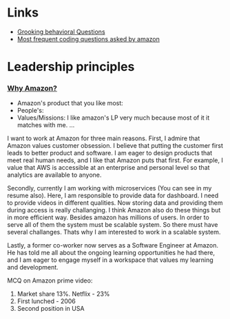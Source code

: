 # Links
* [Grooking behavioral Questions](https://www.educative.io/courses/grokking-the-behavioral-interview)
* [Most frequent coding questions asked by amazon](https://igotanoffer.com/blogs/tech/amazon-software-development-engineer-interview)

# Leadership principles
### [Why Amazon?](https://www.educative.io/blog/why-amazon-interview-question)
  * Amazon's product that you like most:
  * People's:
  * Values/Missions: I like amazon's LP very much because most of it it matches with me. ...

I want to work at Amazon for three main reasons. First, I admire that Amazon values customer obsession. I believe that putting the customer first leads to better product and software. I am eager to design products that meet real human needs, and I like that Amazon puts that first. For example, I value that AWS is accessible at an enterprise and personal level so that analytics are available to anyone.

Secondly, currently I am working with microservices (You can see in my resume also). Here, I am responsible to provide data for dashboard. I need to provide videos in different qualities. Now storing data and providing them during access is really challanging. I think Amazon also do these things but in more efficient way. Besides amazon has millions of users. In order to serve all of them the system must be scalable system. So there must have several challanges. Thats why I am interested to work in a scalable system.

Lastly, a former co-worker now serves as a Software Engineer at Amazon. He has told me all about the ongoing learning opportunities he had there, and I am eager to engage myself in a workspace that values my learning and development.



MCQ on Amazon prime video:
1. Market share 13%. Netflix - 23%
2. First lunched - 2006
3. Second position in USA

